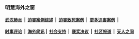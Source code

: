 
### 明慧海外之窗

####  [武汉肺炎](indexes/365.md?t=03271100) &nbsp;|&nbsp;  [迫害案例综述](indexes/328.md?t=03271100) &nbsp;|&nbsp; [迫害致死案例](indexes/277.md?t=03271100)  &nbsp;|&nbsp; [更多迫害案例](indexes/81.md?t=03271100)  &nbsp;|&nbsp; 
####  [时事评论](indexes/19.md?t=03271100) &nbsp;|&nbsp; [海外简讯](indexes/245.md?t=03271100)&nbsp;|&nbsp;  [社会支持](indexes/140.md?t=03271100) &nbsp;|&nbsp; [褒奖决议](indexes/282.md?t=03271100) &nbsp;|&nbsp; [社区报道](indexes/91.md?t=03271100)  &nbsp;|&nbsp; [天人之间](indexes/78.md?t=03271100) 

